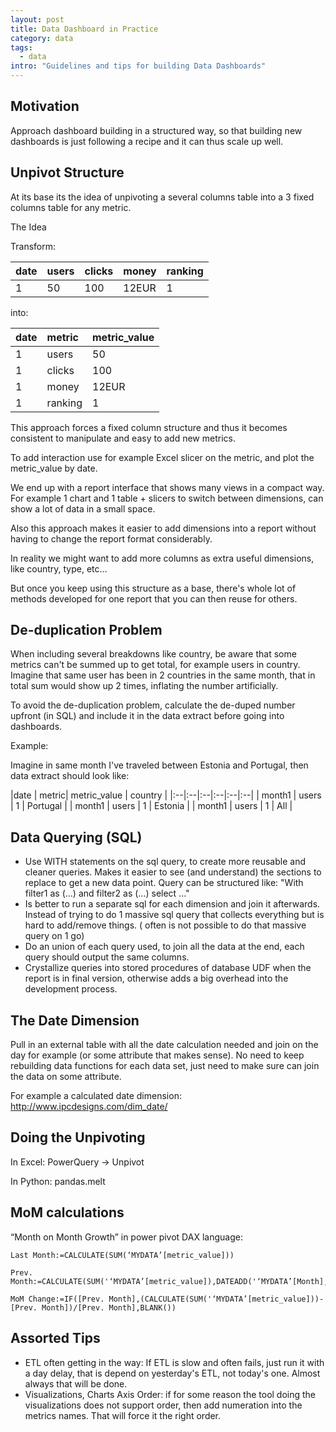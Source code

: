 ```yaml
---
layout: post
title: Data Dashboard in Practice
category: data
tags:
  - data
intro: "Guidelines and tips for building Data Dashboards"
---
```


<link rel="stylesheet" href="/css/cv.css" type="text/css" media="screen, projection" />


## Motivation

Approach dashboard building in a structured way, so that building new dashboards is just following a recipe and it can thus scale up well.

## Unpivot Structure

At its base its the idea of unpivoting a several columns table into a 3 fixed columns table for any metric.

The Idea

Transform: 

| date | users | clicks | money | ranking |
|:--|:--|:--|:--|:--|
| 1   |  50   | 100    | 12EUR |       1 |

into: 

| date | metric  | metric_value  |            
|:--|:--|:--|
| 1   | users   | 50            | 
| 1   | clicks  | 100           |  
| 1   | money   | 12EUR         |    
| 1   | ranking | 1             |


This approach forces a fixed column structure and thus it becomes consistent to manipulate and easy to add new metrics.

To add interaction use for example Excel slicer on the metric, and plot the metric_value by date.

We end up with a report interface that shows many views in a compact way. For example 1 chart and 1 table + slicers to switch between dimensions, can show a lot of data in a small space.

Also this approach makes it easier to add dimensions into a report without having to change the report format considerably.

In reality we might want to add more columns as extra useful dimensions, like country, type, etc...

But once you keep using this structure as a base, there's whole lot of methods developed for one report that you can then reuse for others.


## De-duplication Problem

When including several breakdowns like country, be aware that some metrics can't be summed up to get total, for example users in country. Imagine that same user has been in 2 countries in the same month, that in total sum would show up 2 times, inflating the number artificially.

To avoid the de-duplication problem, calculate the de-duped number upfront (in SQL) and include it in the data extract before going into dashboards. 

Example:

Imagine in same month I've traveled between Estonia and Portugal, then data extract should look like:

|date | metric| metric_value | country |
|:--|:--|:--|:--|:--|:--|
| month1 | users | 1 | Portugal |
| month1 | users | 1 | Estonia |
| month1 | users | 1 | All |




## Data Querying (SQL)

- Use WITH statements on the sql query, to create more reusable and cleaner queries. Makes it easier to see (and understand) the sections to replace to get a new data point. Query can be structured like: "With filter1 as (…) and filter2 as (…) select …"
- Is better to run a separate sql for each dimension and join it afterwards. Instead of trying to do 1 massive sql query that collects everything but is hard to add/remove things. ( often is not possible to do that massive query on 1 go)
- Do an union of each query used, to join all the data at the end, each query should output the same columns.
- Crystallize queries into stored procedures of database UDF when the report is in final version, otherwise adds a big overhead into the development process.





## The Date Dimension

Pull in an external table with all the date calculation needed and join on the day for example (or some attribute that makes sense).
No need to keep rebuilding data functions for each data set, just need to make sure can join the data on some attribute.

For example a calculated date dimension: http://www.ipcdesigns.com/dim_date/




## Doing the Unpivoting

In Excel: PowerQuery -> Unpivot

In Python: pandas.melt




## MoM calculations

“Month on Month Growth” in power pivot DAX language:

	Last Month:=CALCULATE(SUM(‘MYDATA’[metric_value]))

	Prev. Month:=CALCULATE(SUM('‘MYDATA’[metric_value]),DATEADD('‘MYDATA’[Month],-1,MONTH))

	MoM Change:=IF([Prev. Month],(CALCULATE(SUM('‘MYDATA’[metric_value]))-[Prev. Month])/[Prev. Month],BLANK())





## Assorted Tips

- ETL often getting in the way: If ETL is slow and often fails, just run it with a day delay, that is depend on yesterday's ETL, not today's one. Almost always that will be done.
- Visualizations, Charts Axis Order: if for some reason the tool doing the visualizations does not support order, then add numeration into the metrics names. That will force it the right order.


